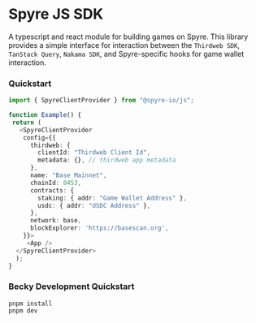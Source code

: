# Spyre JS SDK

A typescript and react module for building games on Spyre. This library provides a simple interface for interaction between the `Thirdweb SDK`, `TanStack Query`, `Nakama SDK`, and Spyre-specific hooks for game wallet interaction.

### Quickstart

```ts
import { SpyreClientProvider } from "@spyre-io/js";

function Example() {
 return (
   <SpyreClientProvider
    config={{
      thirdweb: {
        clientId: "Thirdweb Client Id",
        metadata: {}, // thirdweb app metadata
      },
      name: "Base Mainnet",
      chainId: 8453,
      contracts: {
        staking: { addr: "Game Wallet Address" },
        usdc: { addr: "USDC Address" },
      },
      network: base,
      blockExplorer: 'https://basescan.org',
    }}>
     <App />
  </SpyreClientProvider>
  );
}
```

### Becky Development Quickstart

```
pnpm install
pnpm dev
```
